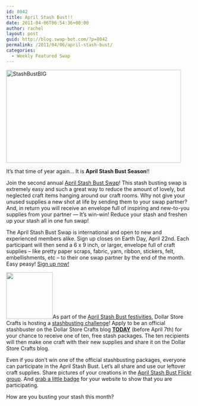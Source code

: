 ```yaml
---
id: 8042
title: April Stash Bust!!
date: 2011-04-06T06:54:36+00:00
author: rachel
layout: post
guid: http://blog.swap-bot.com/?p=8042
permalink: /2011/04/06/april-stash-bust/
categories:
  - Weekly Featured Swap
---
```

[<img src="http://blog.swap-bot.com/wp-content/uploads/2010/04/StashBustBIG1.jpg" alt="StashBustBIG" title="StashBustBIG" width="470" height="250" class="aligncenter size-full wp-image-5078" srcset="http://blog.swap-bot.com/wp-content/uploads/2010/04/StashBustBIG1-300x159.jpg 300w, http://blog.swap-bot.com/wp-content/uploads/2010/04/StashBustBIG1.jpg 470w" sizes="(max-width: 470px) 100vw, 470px" />](http://www.swap-bot.com/swap/show/88131)

It&#8217;s that time of year again&#8230; It is **April Stash Bust Season**!!

Join the second annual [April Stash Bust Swap](http://www.swap-bot.com/swap/show/88131)! This stash busting swap is extremely easy and such a great way to reduce the amount of lovely, but neglected craft items hanging around our craft rooms. Why not give your unused supplies a new shot at life by sending them to your swap partner? And, in return you will receive an envelope full of inspiring and new-to-you supplies from your partner &#8212; It&#8217;s win-win! Reduce your stash and freshen up your stash all in one fun swap! 

The April Stash Bust Swap is international and open to new and experienced members alike. Sign up closes on Earth Day, April 22nd. Each participant will then send a 6 x 9 inch, or larger, envelope full of craft supplies &#8211; like pretty paper scraps, fabric, yarn, ribbon, stickers, felt, embellishments, etc &#8211; to their one swap partner by the end of the month. Easy peasy! [Sign up now!](http://www.swap-bot.com/swap/show/88131)

[<img src="http://blog.swap-bot.com/wp-content/uploads/2011/04/StashBustParticipantBadge.jpg" alt="" title="StashBustParticipantBadge" width="125" height="125" class="alignleft size-full wp-image-8044" />](http://dollarstorecrafts.com/stash/)As part of the [April Stash Bust festivities](http://dollarstorecrafts.com/stash/), Dollar Store Crafts is hosting a [stashbusting challenge](http://dollarstorecrafts.com/2011/04/apply-now-secret-stashbusting-packages/)! Apply to be an official stashbuster on the Dollar Store Crafts blog [**TODAY**](http://dollarstorecrafts.com/2011/04/apply-now-secret-stashbusting-packages/) (before April 7th) for your chance to receive one of ten, free stash packages. The ten recipients will then make one craft with their new supplies and share it on the Dollar Store Crafts blog. 

Even if you don&#8217;t win one of the official stashbusting packages, everyone can participate in the April Stash Bust. Let&#8217;s all share and use our leftover craft supplies. Share pictures of your creations in the [April Stash Bust Flickr group](http://www.flickr.com/groups/1402236@N23/). And [grab a little badge](http://dollarstorecrafts.com/stash/) for your website to show that you are participating.

How are you busting your stash this month?